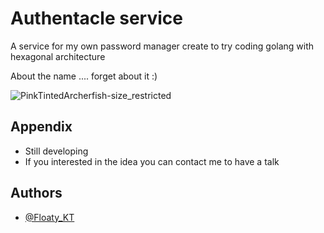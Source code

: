 # Authentacle service

A service for my own password manager create to try coding golang with hexagonal architecture

About the name .... forget about it :)


![PinkTintedArcherfish-size_restricted](https://user-images.githubusercontent.com/69688279/192759663-d5b5b099-bacb-4d87-9ad4-70b21a5d2299.gif)


## Appendix

- Still developing
- If you interested in the idea you can contact me to have a talk


## Authors

- [@Floaty_KT](https://github.com/FloatKasemtan)


